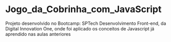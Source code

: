 # Jogo_da_Cobrinha_com_JavaScript
Projeto desenvolvido no Bootcamp: SPTech Desenvolvimento Front-end, da Digital Innovation One, onde foi aplicado os conceitos de Javascript já aprendido nas aulas anteriores
